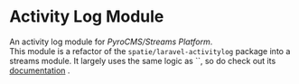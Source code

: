 # Activity Log Module
An activity log module for *PyroCMS/Streams Platform*.  
This module is a refactor of the `spatie/laravel-activitylog` package into a streams module.
It largely uses the same logic as ``, so do check out its [documentation](https://docs.spatie.be/laravel-activitylog/v3) .

